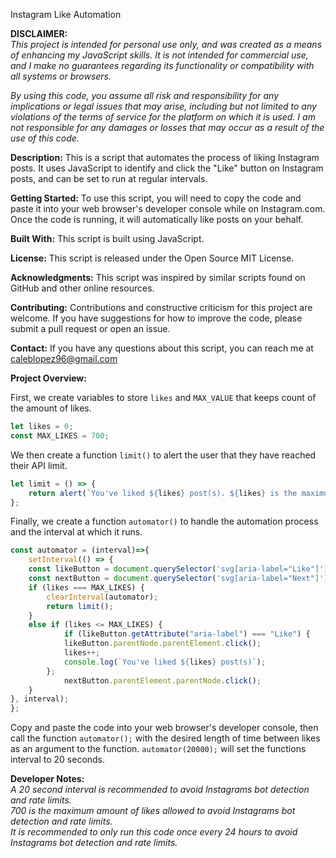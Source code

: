 Instagram Like Automation

**DISCLAIMER:** <br>
<i>This project is intended for personal use only, and was created as a means of enhancing my JavaScript skills. It is not intended for commercial use, and I make no guarantees regarding its functionality or compatibility with all systems or browsers.</i><br>

<i>By using this code, you assume all risk and responsibility for any implications or legal issues that may arise, including but not limited to any violations of the terms of service for the platform on which it is used. I am not responsible for any damages or losses that may occur as a result of the use of this code.</i><br>


**Description:**
This is a script that automates the process of liking Instagram posts. It uses JavaScript to identify and click the "Like" button on Instagram posts, and can be set to run at regular intervals.

**Getting Started:**
To use this script, you will need to copy the code and paste it into your web browser's developer console while on Instagram.com. Once the code is running, it will automatically like posts on your behalf.

**Built With:**
This script is built using JavaScript.

**License:**
This script is released under the Open Source MIT License.

**Acknowledgments:**
This script was inspired by similar scripts found on GitHub and other online resources.

**Contributing:**
Contributions and constructive criticism for this project are welcome. If you have suggestions for how to improve the code, please submit a pull request or open an issue.

**Contact:**
If you have any questions about this script, you can reach me at caleblopez96@gmail.com



**Project Overview:**

First, we create variables to store `likes` and `MAX_VALUE` that keeps count of the amount of likes.
``` js
let likes = 0;
const MAX_LIKES = 700;
```

We then create a function `limit()` to alert the user that they have reached their API limit. 
``` js
let limit = () => {
    return alert(`You've liked ${likes} post(s). ${likes} is the maximum amount of likes per day.`);
};
``` 

Finally, we create a function `automator()` to handle the automation process and the interval at which it runs. <br> 

``` js
const automator = (interval)=>{
    setInterval(() => {
    const likeButton = document.querySelector('svg[aria-label="Like"]');
    const nextButton = document.querySelector('svg[aria-label="Next"]');
    if (likes === MAX_LIKES) {
        clearInterval(automator);
        return limit();
    }
    else if (likes <= MAX_LIKES) {
            if (likeButton.getAttribute("aria-label") === "Like") {
            likeButton.parentNode.parentElement.click();
            likes++;
            console.log(`You've liked ${likes} post(s)`); 
        };
            nextButton.parentElement.parentNode.click();
    }
}, interval);
};
``` 

Copy and paste the code into your web browser's developer console, then call the function `automator();` with the desired length of time between likes as an argument to the function.
```automator(20000);``` will set the functions interval to 20 seconds.


**Developer Notes:**<br>
<i> A 20 second interval is recommended to avoid Instagrams bot detection and rate limits. </i><br>
<i> 700 is the maximum amount of likes allowed to avoid Instagrams bot detection and rate limits. </i><br>
<i> It is recommended to only run this code once every 24 hours to avoid Instagrams bot detection and rate limits.</i>
